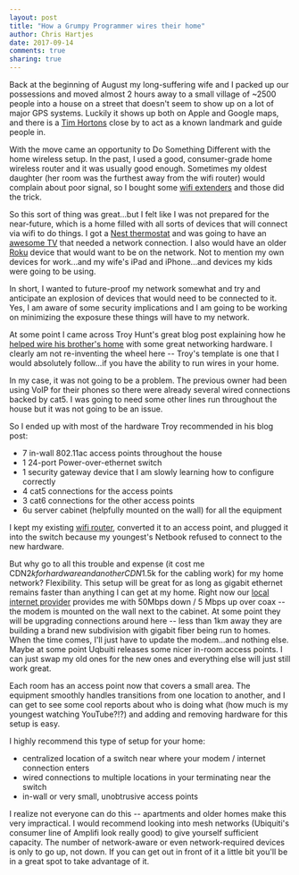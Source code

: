 ```yaml
---
layout: post
title: "How a Grumpy Programmer wires their home"
author: Chris Hartjes
date: 2017-09-14
comments: true
sharing: true
---
```

Back at the beginning of August my long-suffering wife and I packed
up our possessions and moved almost 2 hours away to a small village
of ~2500 people into a house on a street that doesn't seem to show
up on a lot of major GPS systems. Luckily it shows up both on Apple
and Google maps, and there is a [Tim Hortons](https://en.wikipedia.org/wiki/Tim_Hortons)
close by to act as a known landmark and guide people in.

With the move came an opportunity to Do Something Different with the
home wireless setup. In the past, I used a good, consumer-grade home
wireless router and it was usually good enough. Sometimes my oldest
daughter (her room was the furthest away from the wifi router) would
complain about poor signal, so I bought some [wifi extenders](http://www.tp-link.com/us/home-networking/network-extenders/range-extenders)
and those did the trick.

So this sort of thing was great...but I felt like I was not prepared
for the near-future, which is a home filled with all sorts of devices
that will connect via wifi to do things. I got a [Nest thermostat](https://nest.com/thermostats/nest-learning-thermostat/overview/) and was going to have an [awesome TV](https://www.amazon.com/dp/B06Y6FSV5Q/?tag=thewire06-20&linkCode=xm2&ascsubtag=AgEAAAAAAAAAAMEe) that needed a network connection. I also would have an older [Roku](https://www.roku.com)
device that would want to be on the network. Not to mention my own
devices for work...and my wife's iPad and iPhone...and devices my
kids were going to be using.

In short, I wanted to future-proof my network somewhat and try and
anticipate an explosion of devices that would need to be connected
to it. Yes, I am aware of some security implications and I am going
to be working on minimizing the exposure these things will have to
my network.

At some point I came across Troy Hunt's great blog post explaining
how he [helped wire his brother's home](https://www.troyhunt.com/wiring-a-home-network-from-the-ground-up-with-ubiquiti/)
with some great networking hardware. I clearly am not re-inventing
the wheel here -- Troy's template is one that I would absolutely
follow...if you have the ability to run wires in your home.

In my case, it was not going to be a problem. The previous owner had
been using VoIP for their phones so there were already several wired
connections backed by cat5. I was going to need some other lines run
throughout the house but it was not going to be an issue.

So I ended up with most of the hardware Troy recommended in his blog
post:

* 7 in-wall 802.11ac access points throughout the house
* 1 24-port Power-over-ethernet switch 
* 1 security gateway device that I am slowly learning how to configure correctly
* 4 cat5 connections for the access points
* 3 cat6 connections for the other access points
* 6u server cabinet (helpfully mounted on the wall) for all the equipment

I kept my existing [wifi router](https://www.netgear.com/home/products/networking/wifi-routers/R6400.aspx),
converted it to an access point, and plugged
it into the switch because my youngest's Netbook refused to connect to the new hardware.

But why go to all this trouble and expense (it cost me CDN$2k for hardware and another CDN$1.5k for the cabling work) for
my home network? Flexibility. This setup will be great for as long as gigabit
ethernet remains faster than anything I can get at my home. Right now our
[local internet provider](http://quadro.net) provides me with 50Mbps down / 5 Mbps
up over coax -- the modem is mounted on the wall next to the cabinet.
At some point they will be upgrading connections around here -- less than 1km 
away they are building a brand new subdivision with gigabit fiber being run to
homes. When the time comes, I'll just have to update the modem...and nothing
else. Maybe at some point Uqbuiti releases some nicer in-room access points.
I can just swap my old ones for the new ones and everything else will just still
work great.

Each room has an access point now that covers a small area. The equipment smoothly
handles transitions from one location to another, and I can get to see some
cool reports about who is doing what (how much is my youngest watching YouTube?!?)
and adding and removing hardware for this setup is easy.

I highly recommend this type of setup for your home:

* centralized location of a switch near where your modem / internet connection enters
* wired connections to multiple locations in your terminating near the switch
* in-wall or very small, unobtrusive access points

I realize not everyone can do this -- apartments and older homes make this very
impractical. I would recommend looking into mesh networks (Ubiquiti's consumer
line of Amplifi look really good) to give yourself sufficient capacity. The
number of network-aware or even network-required devices is only to go up, not down. If you can get out in
front of it a little bit you'll be in a great spot to take advantage of it.

